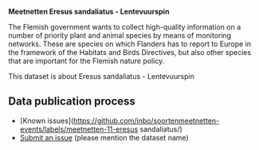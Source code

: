 **Meetnetten Eresus sandaliatus - Lentevuurspin**

The Flemish government wants to collect high-quality information on a number of priority plant and animal species by means of monitoring networks. These are species on which Flanders has to report to Europe in the framework of the Habitats and Birds Directives, but also other species that are important for the Flemish nature policy.

This dataset is about Eresus sandaliatus - Lentevuurspin

## Data publication process

* [Known issues](https://github.com/inbo/soortenmeetnetten-events/labels/meetnetten-11-eresus sandaliatus/)
* [Submit an issue](https://github.com/inbo/soortenmeetnetten-events/issues/new) (please mention the dataset name)
